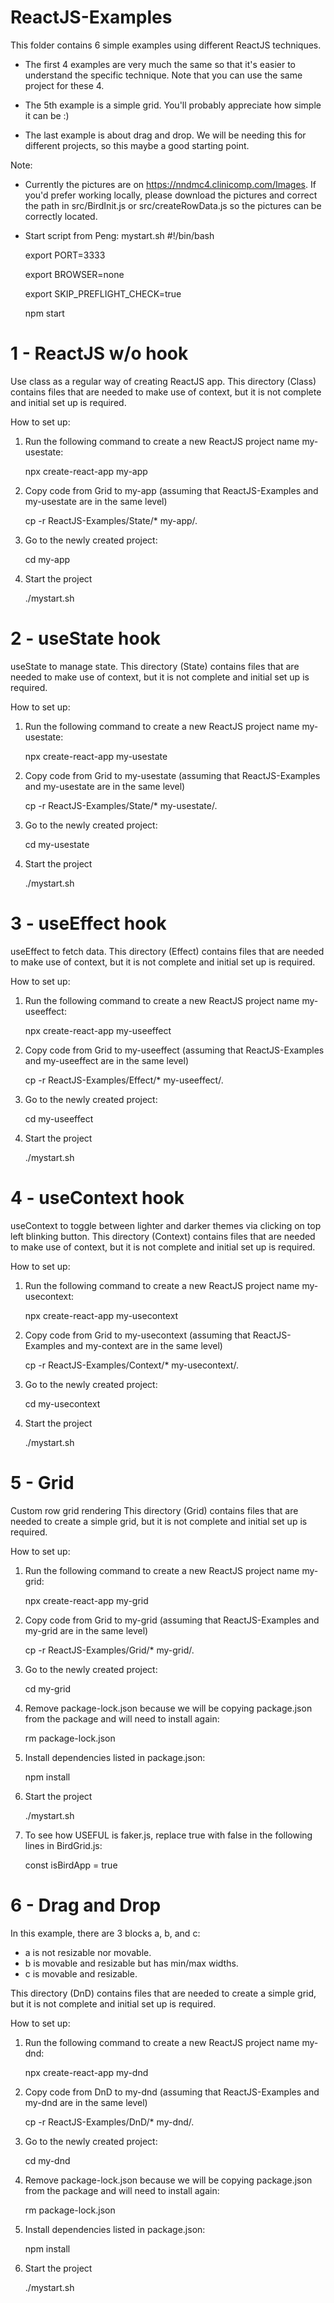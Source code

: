 # ReactJS-Examples

This folder contains 6 simple examples using different ReactJS techniques.

- The first 4 examples are very much the same so that it's easier to understand the specific technique. Note that you can use the same project for these 4.

- The 5th example is a simple grid. You'll probably appreciate how simple it can be :)

- The last example is about drag and drop. We will be needing this for different projects, so this maybe a good starting point.

Note: 
- Currently the pictures are on https://nndmc4.clinicomp.com/Images. If you'd prefer working locally, please download the pictures and correct the path in src/BirdInit.js or src/createRowData.js so the pictures can be correctly located.

- Start script from Peng: mystart.sh
   #!/bin/bash

   export PORT=3333
   
   export BROWSER=none
   
   export SKIP_PREFLIGHT_CHECK=true

   npm start


# 1 - ReactJS w/o hook
Use class as a regular way of creating ReactJS app.
This directory (Class) contains files that are needed to make use of context, but it is not complete and initial set up is required.

How to set up:
1) Run the following command to create a new ReactJS project name my-usestate:

   npx create-react-app my-app

2) Copy code from Grid to my-app (assuming that ReactJS-Examples and my-usestate are in the same level)

   cp -r ReactJS-Examples/State/* my-app/.
   
3) Go to the newly created project:

   cd my-app

4) Start the project

   ./mystart.sh
   

# 2 - useState hook
useState to manage state.
This directory (State) contains files that are needed to make use of context, but it is not complete and initial set up is required.

How to set up:
1) Run the following command to create a new ReactJS project name my-usestate:

   npx create-react-app my-usestate

2) Copy code from Grid to my-usestate (assuming that ReactJS-Examples and my-usestate are in the same level)

   cp -r ReactJS-Examples/State/* my-usestate/.
   
3) Go to the newly created project:

   cd my-usestate

4) Start the project

   ./mystart.sh
   
   
# 3 - useEffect hook
useEffect to fetch data.
This directory (Effect) contains files that are needed to make use of context, but it is not complete and initial set up is required.

How to set up:
1) Run the following command to create a new ReactJS project name my-useeffect:

   npx create-react-app my-useeffect

2) Copy code from Grid to my-useeffect (assuming that ReactJS-Examples and my-useeffect are in the same level)

   cp -r ReactJS-Examples/Effect/* my-useeffect/.
   
3) Go to the newly created project:

   cd my-useeffect

4) Start the project

   ./mystart.sh

# 4 - useContext hook
useContext to toggle between lighter and darker themes via clicking on top left blinking button. 
This directory (Context) contains files that are needed to make use of context, but it is not complete and initial set up is required.

How to set up:
1) Run the following command to create a new ReactJS project name my-usecontext:

   npx create-react-app my-usecontext

2) Copy code from Grid to my-usecontext (assuming that ReactJS-Examples and my-context are in the same level)

   cp -r ReactJS-Examples/Context/* my-usecontext/.
   
3) Go to the newly created project:

   cd my-usecontext

4) Start the project

   ./mystart.sh
   
   
# 5 - Grid
Custom row grid rendering
This directory (Grid) contains files that are needed to create a simple grid, but it is not complete and initial set up is required.

How to set up:
1) Run the following command to create a new ReactJS project name my-grid:

   npx create-react-app my-grid

2) Copy code from Grid to my-grid (assuming that ReactJS-Examples and my-grid are in the same level)

   cp -r ReactJS-Examples/Grid/* my-grid/.
   
3) Go to the newly created project:

   cd my-grid

4) Remove package-lock.json because we will be copying package.json from the package and will need to install again:

   rm package-lock.json
   
5) Install dependencies listed in package.json:

   npm install
   
6) Start the project

   ./mystart.sh
   
7) To see how USEFUL is faker.js, replace true with false in the following lines in BirdGrid.js:

   const isBirdApp = true

   
# 6 - Drag and Drop
In this example, there are 3 blocks a, b, and c:
- a is not resizable nor movable. 
- b is movable and resizable but has min/max widths. 
- c is movable and resizable.

This directory (DnD) contains files that are needed to create a simple grid, but it is not complete and initial set up is required.

How to set up:
1) Run the following command to create a new ReactJS project name my-dnd:

   npx create-react-app my-dnd

2) Copy code from DnD to my-dnd (assuming that ReactJS-Examples and my-dnd are in the same level)

   cp -r ReactJS-Examples/DnD/* my-dnd/.
   
3) Go to the newly created project:

   cd my-dnd
   
4) Remove package-lock.json because we will be copying package.json from the package and will need to install again:

   rm package-lock.json
   
5) Install dependencies listed in package.json:

   npm install
   
6) Start the project

   ./mystart.sh
